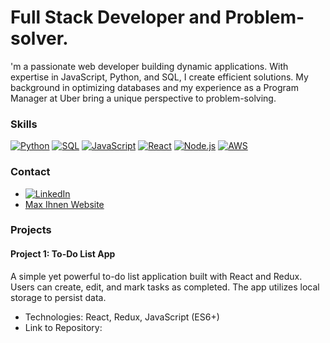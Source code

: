 # **Full Stack Developer and Problem-solver.** 

'm a passionate web developer building dynamic applications. With expertise in JavaScript, Python, and SQL, I create efficient solutions. My background in optimizing databases and my experience as a Program Manager at Uber bring a unique perspective to problem-solving. 


### Skills
[![Python](https://img.shields.io/badge/python-3670A0?style=flat-square&logo=python)](https://www.python.org/)
[![SQL](https://img.shields.io/badge/SQL-3169E8?style=flat-square&logo=sql)](https://en.wikipedia.org/wiki/SQL)
[![JavaScript](https://img.shields.io/badge/JavaScript-F0DB4F?style=flat-square&logo=javascript)](https://developer.mozilla.org/en-US/docs/Web/JavaScript)
[![React](https://img.shields.io/badge/React-61DAFB?style=flat-square&logo=react)](https://reactjs.org/)
[![Node.js](https://img.shields.io/badge/Node.js-43893C?style=flat-square&logo=node.js)](https://nodejs.org/)
 [![AWS](https://img.shields.io/badge/AWS-F08000?style=flat-square&logo=amazonaws)](https://aws.amazon.com/)


### Contact
* [![LinkedIn](https://img.shields.io/badge/linkedin-0077B5?style=social&logo=linkedin)](linkedin.com/in/ihnen)
* [Max Ihnen Website](maxdenuevo.com)

### Projects

#### Project 1: To-Do List App

A simple yet powerful to-do list application built with React and Redux. Users can create, edit, and mark tasks as completed. The app utilizes local storage to persist data.

- Technologies: React, Redux, JavaScript (ES6+)
- Link to Repository: 
